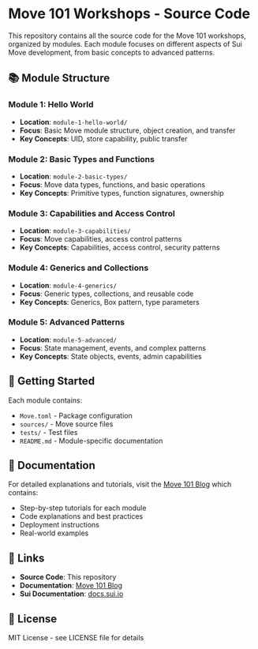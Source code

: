 # Move 101 Workshops - Source Code

This repository contains all the source code for the Move 101 workshops, organized by modules. Each module focuses on different aspects of Sui Move development, from basic concepts to advanced patterns.

## 📚 Module Structure

### Module 1: Hello World
- **Location**: `module-1-hello-world/`
- **Focus**: Basic Move module structure, object creation, and transfer
- **Key Concepts**: UID, store capability, public transfer

### Module 2: Basic Types and Functions
- **Location**: `module-2-basic-types/`
- **Focus**: Move data types, functions, and basic operations
- **Key Concepts**: Primitive types, function signatures, ownership

### Module 3: Capabilities and Access Control
- **Location**: `module-3-capabilities/`
- **Focus**: Move capabilities, access control patterns
- **Key Concepts**: Capabilities, access control, security patterns

### Module 4: Generics and Collections
- **Location**: `module-4-generics/`
- **Focus**: Generic types, collections, and reusable code
- **Key Concepts**: Generics, Box pattern, type parameters

### Module 5: Advanced Patterns
- **Location**: `module-5-advanced/`
- **Focus**: State management, events, and complex patterns
- **Key Concepts**: State objects, events, admin capabilities

## 🚀 Getting Started

Each module contains:
- `Move.toml` - Package configuration
- `sources/` - Move source files
- `tests/` - Test files
- `README.md` - Module-specific documentation

## 📖 Documentation

For detailed explanations and tutorials, visit the [Move 101 Blog](https://move101-blog.vercel.app) which contains:
- Step-by-step tutorials for each module
- Code explanations and best practices
- Deployment instructions
- Real-world examples

## 🔗 Links

- **Source Code**: This repository
- **Documentation**: [Move 101 Blog](https://move101-blog.vercel.app)
- **Sui Documentation**: [docs.sui.io](https://docs.sui.io)

## 📝 License

MIT License - see LICENSE file for details
